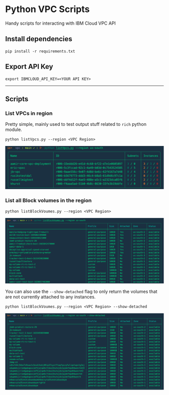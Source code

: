 # Python VPC Scripts

Handy scripts for interacting with IBM Cloud VPC API

## Install dependencies

```shell
pip install -r requirements.txt
```

## Export API Key

```shell
export IBMCLOUD_API_KEY=<YOUR API KEY>
```

---

## Scripts

### List VPCs in region

Pretty simple, mainly used to test output stuff related to `rich` python module.

```shell
python listVpcs.py --region <VPC Region>
```

![Example output for list VPC script](../images/listVpcsOutput.png)

### List all Block volumes in the region

```shell
python listBlockVoumes.py --region <VPC Region>
```

![Example Output for block volume list](../images/listAllVolumes.png)

You can also use the `--show-detached` flag to only return the volumes that are not currently attached to any instances.

```shell
python listBlockVoumes.py --region <VPC Region> --show-detached
```

![Example Output for filtered block volume list](../images/listDetachedVolumes.png)
